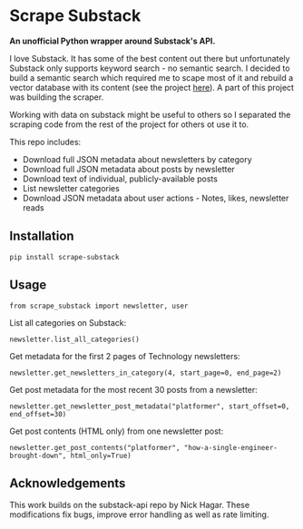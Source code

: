 # Scrape Substack

**An unofficial Python wrapper around Substack's API.**

I love Substack. It has some of the best content out there but unfortunately Substack only supports keyword search - no semantic search. I decided to build a semantic search which required me to scape most of it and rebuild a vector database with its content (see the project [here](https://github.com/DominiquePaul/search-substack-semantically)). A part of this project was building the scraper. 

Working with data on substack might be useful to others so I separated the scraping code from the rest of the project for others ot use it to. 

This repo includes:

* Download full JSON metadata about newsletters by category
* Download full JSON metadata about posts by newsletter
* Download text of individual, publicly-available posts
* List newsletter categories
* Download JSON metadata about user actions - Notes, likes, newsletter reads

## Installation

`pip install scrape-substack`

## Usage

```from scrape_substack import newsletter, user```

List all categories on Substack:

```
newsletter.list_all_categories()
```

Get metadata for the first 2 pages of Technology newsletters:

```
newsletter.get_newsletters_in_category(4, start_page=0, end_page=2)
```

Get post metadata for the most recent 30 posts from a newsletter:

```
newsletter.get_newsletter_post_metadata("platformer", start_offset=0, end_offset=30)
```

Get post contents (HTML only) from one newsletter post:

```
newsletter.get_post_contents("platformer", "how-a-single-engineer-brought-down", html_only=True)
```

## Acknowledgements

This work builds on the substack-api repo by Nick Hagar. These modifications fix bugs, improve error handling as well as rate limiting.